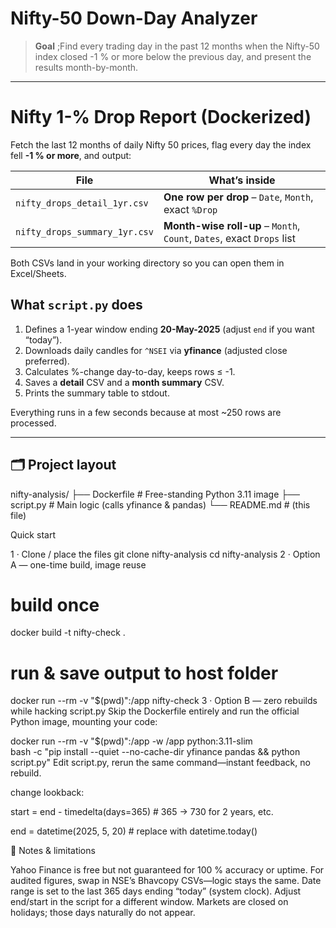# Nifty-50 Down-Day Analyzer

> **Goal** ;Find every trading day in the past 12 months when the Nifty-50 index closed
-1 % or more below the previous day, and present the results month-by-month.

---

# Nifty 1-% Drop Report (Dockerized)

Fetch the last 12 months of daily Nifty 50 prices, flag every day the index fell **-1 % or more**, and output:

| File | What’s inside |
|------|---------------|
| `nifty_drops_detail_1yr.csv` | **One row per drop** – `Date`, `Month`, exact `%Drop` |
| `nifty_drops_summary_1yr.csv` | **Month-wise roll-up** – `Month`, `Count`, `Dates`, exact `Drops` list |

Both CSVs land in your working directory so you can open them in Excel/Sheets.

## What `script.py` does

1. Defines a 1-year window ending **20-May-2025** (adjust `end` if you want “today”).
2. Downloads daily candles for `^NSEI` via **yfinance** (adjusted close preferred).
3. Calculates %-change day-to-day, keeps rows ≤ -1.
4. Saves a **detail** CSV and a **month summary** CSV.
5. Prints the summary table to stdout.


Everything runs in a few seconds because at most ~250 rows are processed.

---

## 🗂️  Project layout

nifty-analysis/
├── Dockerfile # Free-standing Python 3.11 image
├── script.py # Main logic (calls yfinance & pandas)
└── README.md # (this file)


Quick start

1 · Clone / place the files
git clone <your-repo> nifty-analysis
cd nifty-analysis
2 · Option A — one-time build, image reuse
# build once
docker build -t nifty-check .

# run & save output to host folder
docker run --rm -v "$(pwd)":/app nifty-check
3 · Option B — zero rebuilds while hacking script.py
Skip the Dockerfile entirely and run the official Python image, mounting your code:

docker run --rm -v "$(pwd)":/app -w /app python:3.11-slim \
  bash -c "pip install --quiet --no-cache-dir yfinance pandas && python script.py"
Edit script.py, rerun the same command—instant feedback, no rebuild.

change lookback: 

start = end - timedelta(days=365)           # 365 → 730 for 2 years, etc.

end   = datetime(2025, 5, 20)               # replace with datetime.today()



📝 Notes & limitations

Yahoo Finance is free but not guaranteed for 100 % accuracy or uptime.
For audited figures, swap in NSE’s Bhavcopy CSVs—logic stays the same.
Date range is set to the last 365 days ending “today” (system clock).
Adjust end/start in the script for a different window.
Markets are closed on holidays; those days naturally do not appear.
